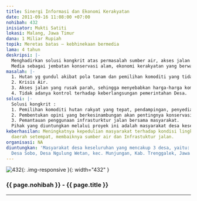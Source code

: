 ```yaml
---
title: Sinergi Informasi dan Ekonomi Kerakyatan
date: 2011-09-16 11:08:00 +07:00
nohibah: 432
inisiator: Mukti Satiti
lokasi: Malang, Jawa Timur
dana: 1 Miliar Rupiah
topik: Meretas batas – kebhinekaan bermedia
lama: 4 tahun
deskripsi: |-
  Menghadirkan solusi kongkrit atas permasalah sumber air, akses jalan dan keekonomian masyarakat serta kontrol terhadap keberlangsungan pemerintahan desa.
  Media sebagai jembatan konservasi alam, ekonomi kerakyatan yang berwawasan lingkungan dengan penataan sistematis serta kontrol terhadap keberlangsungan pemerintahan Desa.
masalah: |-
  1. Hutan yg gundul akibat pola tanam dan pemilihan komoditi yang tidak tepat. (Tanaman kayu rakyat).
  2. Krisis Air.
  3. Akses jalan yang rusak parah, sehingga menyebabkan harga-harga komoditi sangat murah.
  4. Tidak adanya kontrol terhadap keberlangsungan pemerintahan Desa.
solusi: |-
  Solusi kongkrit :
  1. Pemilihan komoditi hutan rakyat yang tepat, pendampingan, penyedian infrastruktur pengolahan, kepastian pasar dan menjaga kestabilan harga atas produk.
  2. Pembentukan opini yang berkesinambungan akan pentingnya konservasi.
  3. Pemantauan penggunaan infrasturktur jalan bersama masyarakat.
  Pihak yang diuntungkan melalui proyek ini adalah masyarakat desa keseluruhan yang mencakup 3 desa, yaitu: Desa Ngulungkulon, Desa Sobo, Desa Ngulung Wetan, kec. Munjungan, Kab. Trenggalek, Jawa Timur
keberhasilan: Meningkatnya kepedulian masyarakat terhadap kondisi lingkungan hidup
  daerah setempat, membaiknya sumber air dan Infrastuktur jalan.
organisasi: NA
diuntungkan: 'Masyarakat desa keseluruhan yang mencakup 3 desa, yaitu: Desa Ngulungkulon,
  Desa Sobo, Desa Ngulung Wetan, kec. Munjungan, Kab. Trenggalek, Jawa Timur'
---
```


![432](/static/img/hibahcmb/432.png){: .img-responsive }{: width="432" }

### {{ page.nohibah }} - {{ page.title }}

---
